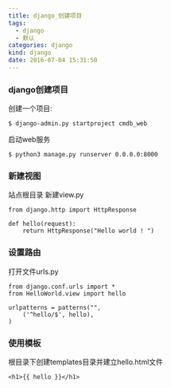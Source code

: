 ```yaml
---
title: django_创建项目
tags:
  - django
  - 默认
categories: django
kind: django
date: 2016-07-04 15:31:50
---
```


### django创建项目

创建一个项目:
```{bash}
$ django-admin.py startproject cmdb_web
```

启动web服务
```{bash}
$ python3 manage.py runserver 0.0.0.0:8000
```

### 新建视图

站点根目录 新建view.py
```{bash}
from django.http import HttpResponse

def hello(request):
    return HttpResponse("Hello world ! ")
```

### 设置路由

打开文件urls.py
```{bash}
from django.conf.urls import *
from HelloWorld.view import hello

urlpatterns = patterns("",
    ('^hello/$', hello),
)
```

### 使用模板
根目录下创建templates目录并建立hello.html文件
```{bash}
<h1>{{ hello }}</h1>
```


